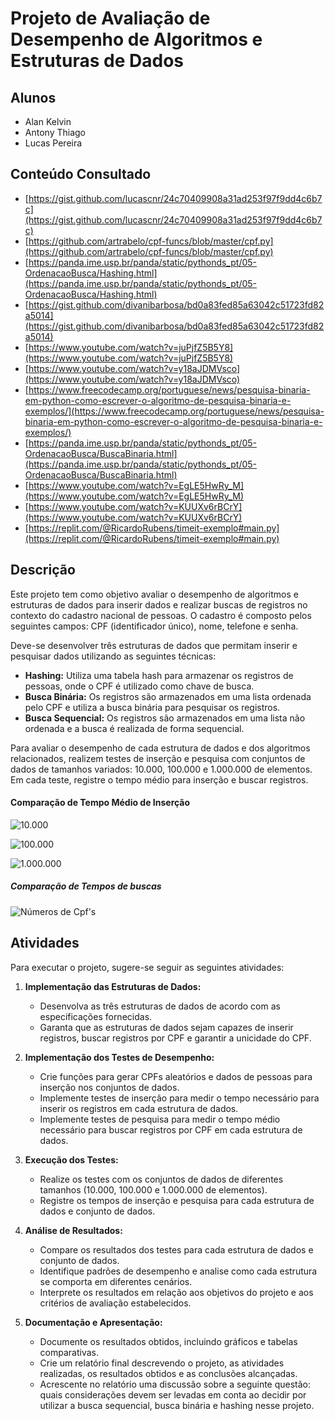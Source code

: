 # Projeto de Avaliação de Desempenho de Algoritmos e Estruturas de Dados

## Alunos
- Alan Kelvin
- Antony Thiago
- Lucas Pereira

## Conteúdo Consultado
- [https://gist.github.com/lucascnr/24c70409908a31ad253f97f9dd4c6b7c](https://gist.github.com/lucascnr/24c70409908a31ad253f97f9dd4c6b7c)
- [https://github.com/artrabelo/cpf-funcs/blob/master/cpf.py](https://github.com/artrabelo/cpf-funcs/blob/master/cpf.py)
- [https://panda.ime.usp.br/panda/static/pythonds_pt/05-OrdenacaoBusca/Hashing.html](https://panda.ime.usp.br/panda/static/pythonds_pt/05-OrdenacaoBusca/Hashing.html)
- [https://gist.github.com/divanibarbosa/bd0a83fed85a63042c51723fd82a5014](https://gist.github.com/divanibarbosa/bd0a83fed85a63042c51723fd82a5014)
- [https://www.youtube.com/watch?v=juPjfZ5B5Y8](https://www.youtube.com/watch?v=juPjfZ5B5Y8)
- [https://www.youtube.com/watch?v=y18aJDMVsco](https://www.youtube.com/watch?v=y18aJDMVsco)
- [https://www.freecodecamp.org/portuguese/news/pesquisa-binaria-em-python-como-escrever-o-algoritmo-de-pesquisa-binaria-e-exemplos/](https://www.freecodecamp.org/portuguese/news/pesquisa-binaria-em-python-como-escrever-o-algoritmo-de-pesquisa-binaria-e-exemplos/)
- [https://panda.ime.usp.br/panda/static/pythonds_pt/05-OrdenacaoBusca/BuscaBinaria.html](https://panda.ime.usp.br/panda/static/pythonds_pt/05-OrdenacaoBusca/BuscaBinaria.html)
- [https://www.youtube.com/watch?v=EgLE5HwRy_M](https://www.youtube.com/watch?v=EgLE5HwRy_M)
- [https://www.youtube.com/watch?v=KUUXv6rBCrY](https://www.youtube.com/watch?v=KUUXv6rBCrY)
- [https://replit.com/@RicardoRubens/timeit-exemplo#main.py](https://replit.com/@RicardoRubens/timeit-exemplo#main.py)

## Descrição
Este projeto tem como objetivo avaliar o desempenho de algoritmos e estruturas de dados para inserir dados e realizar buscas de registros no contexto do cadastro nacional de pessoas. O cadastro é composto pelos seguintes campos: CPF (identificador único), nome, telefone e senha.

Deve-se desenvolver três estruturas de dados que permitam inserir e pesquisar dados utilizando as seguintes técnicas:
- **Hashing:** Utiliza uma tabela hash para armazenar os registros de pessoas, onde o CPF é utilizado como chave de busca.
- **Busca Binária:** Os registros são armazenados em uma lista ordenada pelo CPF e utiliza a busca binária para pesquisar os registros.
- **Busca Sequencial:** Os registros são armazenados em uma lista não ordenada e a busca é realizada de forma sequencial.

Para avaliar o desempenho de cada estrutura de dados e dos algoritmos relacionados, realizem testes de inserção e pesquisa com conjuntos de dados de tamanhos variados: 10.000, 100.000 e 1.000.000 de elementos. Em cada teste, registre o tempo médio para inserção e buscar registros.
#### Comparação de Tempo Médio de Inserção
![10.000](blob:https://imgur.com/418fb13f-b205-432f-a8e0-1e56c7dae79a)

![100.000](https://i.imgur.com/Uy9yqwj.png)

![1.000.000](https://i.imgur.com/ZD3FquO.png)
##### Comparação de Tempos de buscas
![Números de Cpf's](https://i.imgur.com/VRrIsYz.png)

## Atividades
Para executar o projeto, sugere-se seguir as seguintes atividades:

1. **Implementação das Estruturas de Dados:**
   - Desenvolva as três estruturas de dados de acordo com as especificações fornecidas.
   - Garanta que as estruturas de dados sejam capazes de inserir registros, buscar registros por CPF e garantir a unicidade do CPF.

2. **Implementação dos Testes de Desempenho:**
   - Crie funções para gerar CPFs aleatórios e dados de pessoas para inserção nos conjuntos de dados.
   - Implemente testes de inserção para medir o tempo necessário para inserir os registros em cada estrutura de dados.
   - Implemente testes de pesquisa para medir o tempo médio necessário para buscar registros por CPF em cada estrutura de dados.

3. **Execução dos Testes:**
   - Realize os testes com os conjuntos de dados de diferentes tamanhos (10.000, 100.000 e 1.000.000 de elementos).
   - Registre os tempos de inserção e pesquisa para cada estrutura de dados e conjunto de dados.

4. **Análise de Resultados:**
   - Compare os resultados dos testes para cada estrutura de dados e conjunto de dados.
   - Identifique padrões de desempenho e analise como cada estrutura se comporta em diferentes cenários.
   - Interprete os resultados em relação aos objetivos do projeto e aos critérios de avaliação estabelecidos.

5. **Documentação e Apresentação:**
   - Documente os resultados obtidos, incluindo gráficos e tabelas comparativas.
   - Crie um relatório final descrevendo o projeto, as atividades realizadas, os resultados obtidos e as conclusões alcançadas.
   - Acrescente no relatório uma discussão sobre a seguinte questão: quais considerações devem ser levadas em conta ao decidir por utilizar a busca sequencial, busca binária e hashing nesse projeto.
